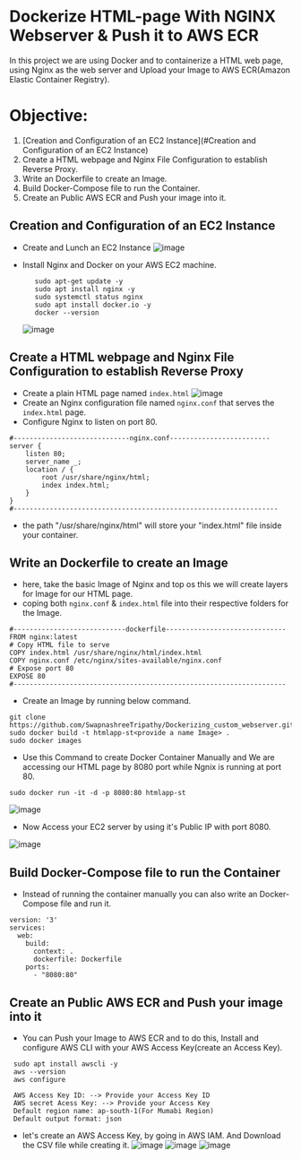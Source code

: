 # Dockerize HTML-page With NGINX Webserver & Push it to AWS ECR
In this project we are using Docker and to containerize a HTML web page, using Nginx as the web server and Upload your Image to AWS ECR(Amazon Elastic Container Registry).
# Objective:
1. [Creation and Configuration of an EC2 Instance](#Creation and Configuration of an EC2 Instance)
3. Create a HTML webpage and Nginx File Configuration to establish Reverse Proxy.
4. Write an Dockerfile to create an Image.
5. Build Docker-Compose file to run the Container.
6. Create an Public AWS ECR and Push your image into it.<br>

## Creation and Configuration of an EC2 Instance
- Create and Lunch an EC2 Instance
![image](https://github.com/SwapnashreeTripathy/Dockerizing_custom_webserver/assets/139486876/e0ac3f8f-fea2-4726-866b-8f8cb3939733)

- Install Nginx and Docker on your AWS EC2 machine.
   ```
      sudo apt-get update -y
      sudo apt install nginx -y
      sudo systemctl status nginx
      sudo apt install docker.io -y
      docker --version
   ```
  ![image](https://github.com/SwapnashreeTripathy/Dockerizing_custom_webserver/assets/139486876/6bdf42c6-9884-45af-bfdd-f75d3a51e505)
  
## Create a HTML webpage and Nginx File Configuration to establish Reverse Proxy
- Create a plain HTML page named `index.html`
   ![image](https://github.com/SwapnashreeTripathy/Dockerizing_custom_webserver/assets/139486876/8732a06f-b1ca-4bd1-86c8-a686bc551061)
- Create an Nginx configuration file named `nginx.conf` that serves the `index.html` page.
- Configure Nginx to listen on port 80. 
```
#-----------------------------nginx.conf-------------------------
server {
    listen 80;
    server_name _;
    location / {
        root /usr/share/nginx/html;
        index index.html;
    }
}
#------------------------------------------------------------------
```
- the path "/usr/share/nginx/html" will store your "index.html" file inside your container.

## Write an Dockerfile to create an Image
- here, take the basic Image of Nginx and top os this we will create layers for Image for our HTML page.
- coping both `nginx.conf` & `index.html` file into their respective folders for the Image.
```
#----------------------------dockerfile------------------------------
FROM nginx:latest
# Copy HTML file to serve
COPY index.html /usr/share/nginx/html/index.html
COPY nginx.conf /etc/nginx/sites-available/nginx.conf
# Expose port 80
EXPOSE 80
#--------------------------------------------------------------------
```
- Create an Image by running below command.
```
git clone https://github.com/SwapnashreeTripathy/Dockerizing_custom_webserver.git
sudo docker build -t htmlapp-st<provide a name Image> .
sudo docker images
```
- Use this Command to create Docker Container Manually and We are accessing our HTML page by 8080 port while Ngnix is running at port 80.
```
sudo docker run -it -d -p 8080:80 htmlapp-st 
```

![image](https://github.com/SwapnashreeTripathy/Dockerizing_custom_webserver/assets/139486876/1c258e73-7ef6-4a37-a463-4626f716c3e5)
- Now Access your EC2 server by using it's Public IP with port 8080.
 
![image](https://github.com/SwapnashreeTripathy/Dockerizing_custom_webserver/assets/139486876/a75f65cb-f716-4d1a-a586-631ac0781d30)

## Build Docker-Compose file to run the Container
- Instead of running the container manually you can also write an Docker-Compose file and run it.
```
version: '3'
services:
  web:
    build:
      context: .
      dockerfile: Dockerfile
    ports:
      - "8080:80"
```
## Create an Public AWS ECR and Push your image into it
- You can Push your Image to AWS ECR and to do this, Install and configure AWS CLI with your AWS Access Key(create an Access Key).
```
 sudo apt install awscli -y
 aws --version
 aws configure

 AWS Access Key ID: --> Provide your Access Key ID
 AWS secret Acess Key: --> Provide your Access Key
 Default region name: ap-south-1(For Mumabi Region)
 Default output format: json
```
- let's create an AWS Access Key, by going in AWS IAM. And Download the CSV file while creating it.
![image](https://github.com/SwapnashreeTripathy/Dockerizing_custom_webserver/assets/139486876/30db67ab-7149-4da5-9e25-5a67407a77b5)
![image](https://github.com/SwapnashreeTripathy/Dockerizing_custom_webserver/assets/139486876/250f5438-0d5f-40f4-9fa3-a72ba2e36493)
![image](https://github.com/SwapnashreeTripathy/Dockerizing_custom_webserver/assets/139486876/a40f1f0d-6c06-4566-bc24-0469863ca472)

